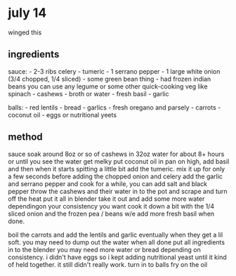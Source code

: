 # july 14

winged this

## ingredients

sauce:
	- 2-3 ribs celery
	- tumeric
	- 1 serrano pepper
	- 1 large white onion (3/4 chopped, 1/4 sliced)
	- some green bean thing - had frozen indian beans you can use any legume or some other quick-cooking veg like spinach
	- cashews
	- broth or water 
	- fresh basil
	- garlic

balls:
	- red lentils
	- bread
	- garlics
	- fresh oregano and parsely
	- carrots
	- coconut oil
	- eggs or nutritional yeets


## method

sauce
soak around 8oz or so of cashews in 32oz water for about 8+ hours or until you see the water get melky
put coconut oil in pan on high, add basil and then when it starts spitting a little bit add the tumeric.
mix it up for only a few seconds before adding the chopped onion and celery
add the garlic and serrano pepper and cook for a while, you can add salt and black pepper
throw the cashews and their water in to the pot and scrape and turn off the heat
put it all in blender
take it out and add some more water dependingon your consistency you want
cook it down a bit with the 1/4 sliced onion and the frozen pea / beans w/e
add more fresh basil when done.


boil the carrots and add the lentils and garlic eventually when they get a lil soft. you may need to dump out the water when all done
put all ingredients in to the blender
you may need more water or bread depending on consistency.
i didn't have eggs so i kept adding nutritional yeast until it kind of held together. it still didn't really work.
turn in to balls
fry on the oil
